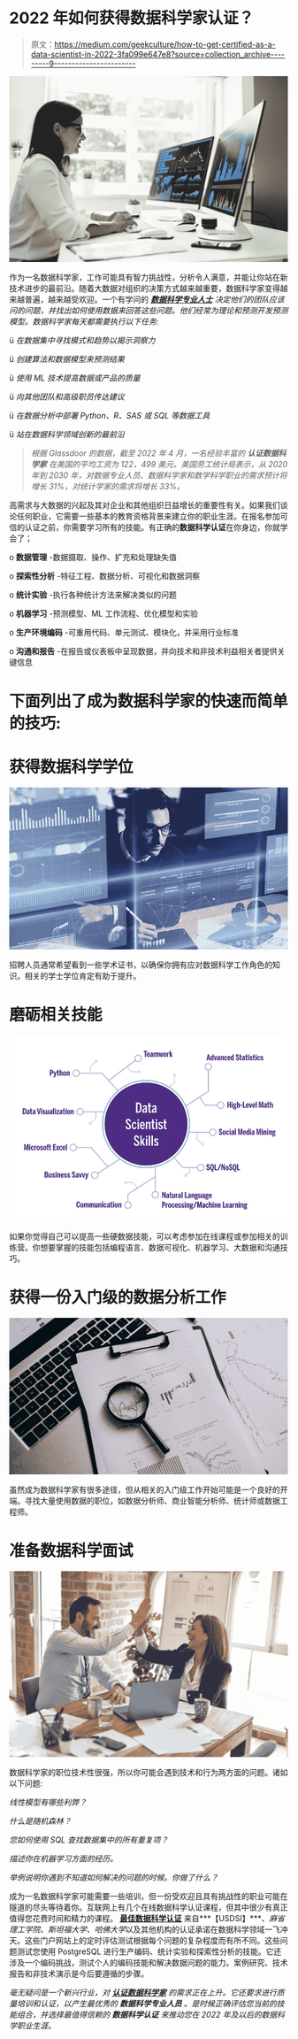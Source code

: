 # 2022 年如何获得数据科学家认证？

> 原文：<https://medium.com/geekculture/how-to-get-certified-as-a-data-scientist-in-2022-3fa099e647e8?source=collection_archive---------9----------------------->

![](img/838b5e9f02f28ee8bd43f39b45875f2f.png)

作为一名数据科学家，工作可能具有智力挑战性，分析令人满意，并能让你站在新技术进步的最前沿。随着大数据对组织的决策方式越来越重要，数据科学家变得越来越普遍，越来越受欢迎。一个有学问的 [***数据科学专业人士***](https://www.usdsi.org/data-science-certifications/certified-data-science-professional) *决定他们的团队应该问的问题，并找出如何使用数据来回答这些问题。他们经常为理论和预测开发预测模型。数据科学家每天都需要执行以下任务:*

ü *在数据集中寻找模式和趋势以揭示洞察力*

ü *创建算法和数据模型来预测结果*

ü *使用 ML 技术提高数据或产品的质量*

ü *向其他团队和高级职员传达建议*

ü *在数据分析中部署 Python、R、SAS 或 SQL 等数据工具*

ü *站在数据科学领域创新的最前沿*

> *根据 Glassdoor 的数据，截至 2022 年 4 月，一名经验丰富的* ***认证数据科学家*** *在美国的平均工资为 122，499 美元。美国劳工统计局表示，从 2020 年到 2030 年，对数据专业人员、数据科学家和数学科学职业的需求预计将增长 31%，对统计学家的需求将增长 33%。*

高需求与大数据的兴起及其对企业和其他组织日益增长的重要性有关。如果我们谈论任何职业，它需要一些基本的教育资格背景来建立你的职业生涯。在报名参加可信的认证之前，你需要学习所有的技能。有正确的**数据科学认证**在你身边，你就学会了；

o **数据管理** -数据摄取、操作、扩充和处理缺失值

o **探索性分析** -特征工程、数据分析、可视化和数据洞察

o **统计实验** -执行各种统计方法来解决类似的问题

o **机器学习** -预测模型、ML 工作流程、优化模型和实验

o **生产环境编码** -可重用代码、单元测试、模块化，并采用行业标准

o **沟通和报告** -在报告或仪表板中呈现数据，并向技术和非技术利益相关者提供关键信息

# 下面列出了成为数据科学家的快速而简单的技巧:

# **获得数据科学学位**

![](img/76a67794507af4dcabbdf1a54d6795ed.png)

招聘人员通常希望看到一些学术证书，以确保你拥有应对数据科学工作角色的知识。相关的学士学位肯定有助于提升。

# **磨砺相关技能**

![](img/ed3cd65eab0f897052151d66ac7872d4.png)

如果你觉得自己可以提高一些硬数据技能，可以考虑参加在线课程或参加相关的训练营。你想要掌握的技能包括编程语言、数据可视化、机器学习、大数据和沟通技巧。

# 获得一份入门级的数据分析工作

![](img/83248cf37a9651b842be9f87b835a1a1.png)

虽然成为数据科学家有很多途径，但从相关的入门级工作开始可能是一个良好的开端。寻找大量使用数据的职位，如数据分析师、商业智能分析师、统计师或数据工程师。

# **准备数据科学面试**

![](img/5395bf6bf9b3a19efc7f36bc3b2eccc6.png)

数据科学家的职位技术性很强，所以你可能会遇到技术和行为两方面的问题。诸如以下问题:

*线性模型有哪些利弊？*

*什么是随机森林？*

*您如何使用 SQL 查找数据集中的所有重复项？*

*描述你在机器学习方面的经历。*

*举例说明你遇到不知道如何解决的问题的时候。你做了什么？*

成为一名数据科学家可能需要一些培训，但一份受欢迎且具有挑战性的职业可能在隧道的尽头等待着你。互联网上有几个在线数据科学认证课程，但其中很少有真正值得您花费时间和精力的课程。 [**最佳数据科学认证**](https://www.usdsi.org/data-science-certifications) 来自***【USDSI】***、*麻省理工学院、斯坦福大学、哈佛大学*以及其他机构的认证承诺在数据科学领域一飞冲天。这些门户网站上的定时评估测试根据每个问题的复杂程度而有所不同。这些问题测试您使用 PostgreSQL 进行生产编码、统计实验和探索性分析的技能。它还涉及一个编码挑战，测试个人的编码技能和解决数据问题的能力。案例研究、技术报告和非技术演示是今后要遵循的步骤。

*毫无疑问是一个新兴行业，对* [***认证数据科学家***](https://www.usdsi.org/data-science-certifications) *的需求正在上升。它还要求进行质量培训和认证，以产生最优秀的* ***数据科学专业人员*** *。是时候正确评估您当前的技能组合，并选择最值得信赖的* ***数据科学认证*** *来推动您在 2022 年及以后的数据科学职业生涯。*